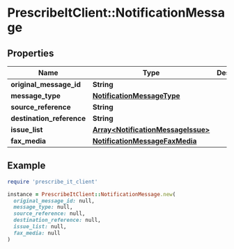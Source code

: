 # PrescribeItClient::NotificationMessage

## Properties

| Name | Type | Description | Notes |
| ---- | ---- | ----------- | ----- |
| **original_message_id** | **String** |  |  |
| **message_type** | [**NotificationMessageType**](NotificationMessageType.md) |  |  |
| **source_reference** | **String** |  |  |
| **destination_reference** | **String** |  |  |
| **issue_list** | [**Array&lt;NotificationMessageIssue&gt;**](NotificationMessageIssue.md) |  |  |
| **fax_media** | [**NotificationMessageFaxMedia**](NotificationMessageFaxMedia.md) |  | [optional] |

## Example

```ruby
require 'prescribe_it_client'

instance = PrescribeItClient::NotificationMessage.new(
  original_message_id: null,
  message_type: null,
  source_reference: null,
  destination_reference: null,
  issue_list: null,
  fax_media: null
)
```

